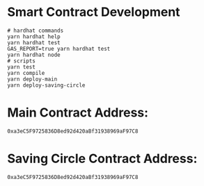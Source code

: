 # Smart Contract Development 

```shell
# hardhat commands
yarn hardhat help
yarn hardhat test
GAS_REPORT=true yarn hardhat test
yarn hardhat node
# scripts
yarn test
yarn compile
yarn deploy-main
yarn deploy-saving-circle
```

# Main Contract Address:
`0xa3eC5F9725836D8ed92d420aBf31938969aF97C8`

# Saving Circle Contract Address:
`0xa3eC5F9725836D8ed92d420aBf31938969aF97C8`